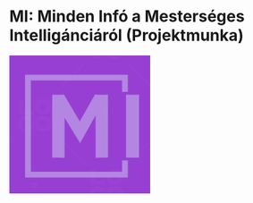 # MI: Minden Infó a Mesterséges Intelligánciáról (Projektmunka)
<img src="https://github.com/BenjaminStonawski/pet_mi/blob/main/img/22C3FD60-5B6A-429E-B32F-BEE284FA8924.jpeg" width=50% height=50%>
